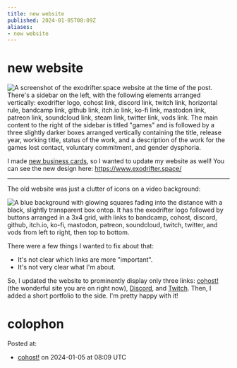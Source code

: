 ```yaml
---
title: new website
published: 2024-01-05T08:09Z
aliases:
- new website
---
```


# new website

![A screenshot of the exodrifter.space website at the time of the post. There's a sidebar on the left, with the following elements arranged vertically: exodrifter logo, cohost link, discord link, twitch link, horizontal rule, bandcamp link, github link, itch.io link, ko-fi link, mastodon link, patreon link, soundcloud link, steam link, twitter link, vods link. The main content to the right of the sidebar is titled "games" and is followed by a three slightly darker boxes arranged vertically containing the title, release year, working title, status of the work, and a description of the work for the games lost contact, voluntary commitment, and gender dysphoria.](20240105_new-website-current.png)

I made [new business cards](20240101_new-business-cards.md), so I wanted to update my website as well! You can see the new design here: https://www.exodrifter.space/

---

The old website was just a clutter of icons on a video background:

![A blue background with glowing squares fading into the distance with a black, slightly transparent box ontop. It has the exodrifter logo followed by buttons arranged in a 3x4 grid, with links to bandcamp, cohost, discord, github, itch.io, ko-fi, mastodon, patreon, soundcloud, twitch, twitter, and vods from left to right, then top to bottom.](20240105_new-website-old.png)

There were a few things I wanted to fix about that:
- It's not clear which links are more "important".
- It's not very clear what I'm about.

So, I updated the website to prominently display only three links: [cohost!](https://cohost.org/exodrifter) (the wonderful site you are on right now), [Discord](https://discord.gg/arqFQVt), and [Twitch](https://www.twitch.tv/exodrifter_). Then, I added a short portfolio to the side. I'm pretty happy with it!

# colophon

Posted at:
- [cohost!](https://cohost.org/exodrifter/post/4088532-new-website) on 2024-01-05 at 08:09 UTC
